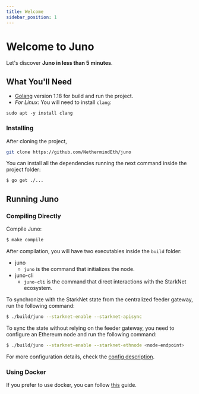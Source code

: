 ```yaml
---
title: Welcome
sidebar_position: 1
---
```


# Welcome to Juno

Let's discover **Juno in less than 5 minutes**.

## What You'll Need

- [Golang](https://go.dev/doc/install) version 1.18 for build and run the project.
- _For Linux_: You will need to install `clang`:

```shell
sudo apt -y install clang
```

### Installing

After cloning the project,

```bash
git clone https://github.com/NethermindEth/juno
```

You can install all the dependencies running the next command inside the project folder:

```bash
$ go get ./...
```

## Running Juno

### Compiling Directly

Compile Juno:

```bash
$ make compile
```

After compilation, you will have two executables inside the `build` folder:

- juno
    - `juno` is the command that initializes the node.
- juno-cli
    - `juno-cli` is the command that direct interactions with the StarkNet ecosystem.

To synchronize with the StarkNet state from the centralized feeder gateway, run the following command:

```bash
$ ./build/juno --starknet-enable --starknet-apisync
```

To sync the state without relying on the feeder gateway, you need to configure an Ethereum node and run the following command:

```bash
$ ./build/juno --starknet-enable --starknet-ethnode <node-endpoint>
```

For more configuration details, check the [config description](https://gojuno.xyz/docs/running/config).

### Using Docker

If you prefer to use docker, you can follow [this](https://gojuno.xyz/docs/running/docker) guide.
